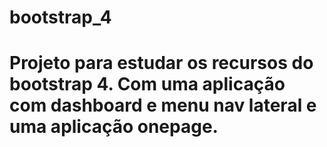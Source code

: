 # bootstrap_4
# Projeto para estudar os recursos do bootstrap 4. Com uma aplicação com dashboard e menu nav lateral e uma aplicação onepage.
